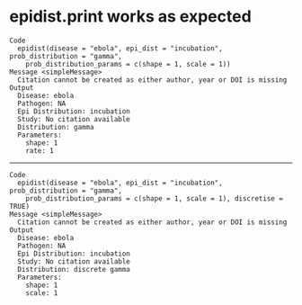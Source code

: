 # epidist.print works as expected

    Code
      epidist(disease = "ebola", epi_dist = "incubation", prob_distribution = "gamma",
        prob_distribution_params = c(shape = 1, scale = 1))
    Message <simpleMessage>
      Citation cannot be created as either author, year or DOI is missing
    Output
      Disease: ebola
      Pathogen: NA
      Epi Distribution: incubation
      Study: No citation available
      Distribution: gamma
      Parameters:
        shape: 1
        rate: 1

---

    Code
      epidist(disease = "ebola", epi_dist = "incubation", prob_distribution = "gamma",
        prob_distribution_params = c(shape = 1, scale = 1), discretise = TRUE)
    Message <simpleMessage>
      Citation cannot be created as either author, year or DOI is missing
    Output
      Disease: ebola
      Pathogen: NA
      Epi Distribution: incubation
      Study: No citation available
      Distribution: discrete gamma
      Parameters:
        shape: 1
        scale: 1

